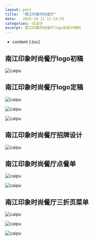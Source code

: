 ```yaml
---
layout: post
title:  "南江印象时尚餐厅"
date:   2015-10-11 11:15:55
categories: VI设计
excerpt: 南江印象时尚餐厅logo及部分物料
---
```


* content
{:toc}

## 南江印象时尚餐厅logo初稿

![caipu](/css/pics/nanjiangyinxiang/1.png "前期预设logo") 

## 南江印象时尚餐厅logo定稿

![caipu](/css/pics/nanjiangyinxiang/2.jpg "logo定稿") 

![caipu](/css/pics/nanjiangyinxiang/3.jpg "logo定稿") 

![caipu](/css/pics/nanjiangyinxiang/4.jpg "logo定稿") 

## 南江印象时尚餐厅招牌设计

![caipu](/css/pics/nanjiangyinxiang/7.png "发光字招牌") 

## 南江印象时尚餐厅点餐单

![caipu](/css/pics/nanjiangyinxiang/5.jpg "菜单") 

![caipu](/css/pics/nanjiangyinxiang/6.jpg "菜单")

## 南江印象时尚餐厅三折页菜单

![caipu](/css/pics/nanjiangyinxiang/8.jpg "菜单") 

![caipu](/css/pics/nanjiangyinxiang/9.jpg "菜单")

![caipu](/css/pics/nanjiangyinxiang/10.jpg "菜单")

 
